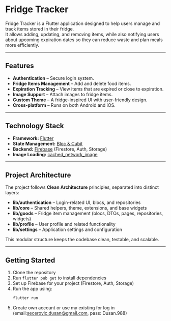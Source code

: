 # Fridge Tracker

Fridge Tracker is a Flutter application designed to help users manage and track items stored in
their fridge.  
It allows adding, updating, and removing items, while also notifying users about upcoming expiration
dates so they can reduce waste and plan meals more efficiently.

---

## Features

- **Authentication** – Secure login system.
- **Fridge Items Management** – Add and delete food items.
- **Expiration Tracking** – View items that are expired or close to expiration.
- **Image Support** – Attach images to fridge items.
- **Custom Theme** – A fridge-inspired UI with user-friendly design.
- **Cross-platform** – Runs on both Android and iOS.

---

## Technology Stack

- **Framework:** [Flutter](https://flutter.dev)
- **State Management:** [Bloc & Cubit](https://pub.dev/packages/flutter_bloc)
- **Backend:** [Firebase](https://firebase.google.com/) (Firestore, Auth, Storage)
- **Image Loading:** [cached_network_image](https://pub.dev/packages/cached_network_image)

---

## Project Architecture

The project follows **Clean Architecture** principles, separated into distinct layers:

- **lib/authentication** – Login-related UI, blocs, and repositories
- **lib/core** – Shared helpers, theme, extensions, and base widgets
- **lib/goods** – Fridge item management (blocs, DTOs, pages, repositories, widgets)
- **lib/profile** – User profile and related functionality
- **lib/settings** – Application settings and configuration

This modular structure keeps the codebase clean, testable, and scalable.

---

## Getting Started

1. Clone the repository
2. Run `flutter pub get` to install dependencies
3. Set up Firebase for your project (Firestore, Auth, Storage)
4. Run the app using:
   ```bash
   flutter run
5. Create own account or use my existing for log in (email:secerovic.dusan@gmail.com, pass:
   Dusan.988)